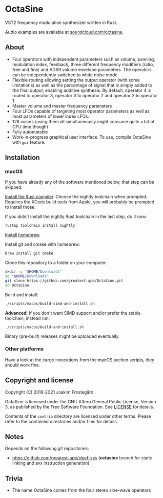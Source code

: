 # OctaSine

VST2 frequency modulation synthesizer written in Rust.

Audio examples are available at [soundcloud.com/octasine](https://soundcloud.com/octasine).

## About

* Four operators with independent parameters such as volume, panning,
  modulation index, feedback, three different frequency modifiers (ratio, free
  and fine) and ADSR volume envelope parameters. The operators can be
  independently switched to white noise mode
* Flexible routing allowing setting the output operator (with some
  limitations) as well as the percentage of signal that is simply added to the
  final output, enabling additive synthesis. By default, operator 4 is routed
  to operator 3, operator 3 to operator 2 and operator 2 to operator 1.
* Master volume and master frequency parameters
* Four LFOs capable of targeting most operator parameters as well as
  most parameters of lower index LFOs.
* 128 voices (using them all simultaneously might consume quite a bit
  of CPU time though)
* Fully automatable
* Work-in-progress graphical user interface. To use, compile OctaSine with
  `gui` feature.

## Installation

### macOS

If you have already any of the software mentioned below, that step can be skipped.

[Install the Rust compiler](https://rustup.rs/). Choose the nightly toolchain when prompted. Requires the XCode build tools from Apple, you will probably be prompted to install those.

If you didn't install the nightly Rust toolchain in the last step, do it now:

```sh
rustup toolchain install nightly
```

[Install homebrew](https://brew.sh).

Install git and cmake with homebrew:

```sh
brew install git cmake
```

Clone this repository to a folder on your computer:

```sh
mkdir -p "$HOME/Downloads"
cd "$HOME/Downloads"
git clone https://github.com/greatest-ape/OctaSine.git
cd OctaSine
```

Build and install:

```sh
./scripts/macos/build-simd-and-install.sh
```

__Advanced:__ If you don't want SIMD support and/or prefer the stable toolchain, instead run:

```sh
./scripts/macos/build-and-install.sh
```

Binary (pre-built) releases might be uploaded eventually.

### Other platforms

Have a look at the cargo invocations from the macOS section scripts, they
should work fine.

## Copyright and license

Copyright (C) 2019-2021 Joakim Frostegård

OctaSine is licensed under the GNU Affero General Public License, Version 3, as
published by the Free Software Foundation. See [LICENSE](LICENSE) for details.

Contents of the `contrib` directory are licensed under other terms. Please
refer to the contained directories and/or files for details.

## Notes

Depends on the following git repositories:

  * https://github.com/greatest-ape/sleef-sys (__octasine__ branch for static linking and avx instruction generation)

## Trivia

* The name OctaSine comes from the four stereo sine-wave operators
